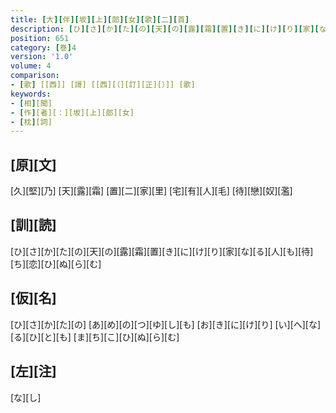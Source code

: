 ```yaml
---
title: [大][伴][坂][上][郎][女][歌][二][首]
description: [ひ][さ][か][た][の][天][の][露][霜][置][き][に][け][り][家][な][る][人][も][待][ち][恋][ひ][ぬ][ら][む]
position: 651
category: [巻]4
version: '1.0'
volume: 4
comparison:
- [歌] [[西]] [謌] [[西][（][訂][正][）]] [歌]
keywords:
- [相][聞]
- [作][者][：][坂][上][郎][女]
- [枕][詞]
---
```


## [原][文]

[久][堅][乃] [天][露][霜] [置][二][家][里] [宅][有][人][毛] [待][戀][奴][濫]

## [訓][読]

[ひ][さ][か][た][の][天][の][露][霜][置][き][に][け][り][家][な][る][人][も][待][ち][恋][ひ][ぬ][ら][む]

## [仮][名]

[ひ][さ][か][た][の] [あ][め][の][つ][ゆ][し][も] [お][き][に][け][り] [い][へ][な][る][ひ][と][も] [ま][ち][こ][ひ][ぬ][ら][む]

## [左][注]

[な][し]
